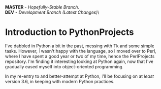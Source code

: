 **MASTER** - _Hopefully-Stable Branch._\
**DEV** - _Development Branch (Latest Changes)_\

# Introduction to PythonProjects

I've dabbled in Python a bit in the past, messing with Tk and some simple tasks. However, I wasn't happy with the language, so I moved over to Perl, where I have spent a good year or two of my time, hence the PerlProjects repository. I'm finding it interesting looking at Python again, now that I've gradually eased myself into object-oriented programming.

In my re-entry to and better-attempt at Python, I'll be focusing on at *least* version 3.6, in keeping with modern Python practices.

